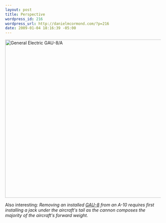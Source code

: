 ```yaml
--- 
layout: post
title: Perspective
wordpress_id: 216
wordpress_url: http://danielmcormond.com/?p=216
date: 2009-01-04 18:16:39 -05:00
---
```

<a href="http://en.wikipedia.org/wiki/File:GAU-8_meets_VW_Type_1.jpg"><img class="alignnone size-full wp-image-224" title="General Electric GAU-8/A" src="http://danielmcormond.com/wp-content/uploads/2009/01/gau-8_meets_vw_type_1.jpg" alt="General Electric GAU-8/A" width="800" height="511" /></a>

Also interesting: <em>Removing an installed <a href="http://en.wikipedia.org/wiki/GAU-8">GAU-8</a> from an A-10 requires first installing a jack under the aircraft's tail as the cannon composes the majority of the aircraft's forward weight.</em>
